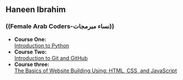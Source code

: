 ## Haneen Ibrahim
### ((Female Arab Coders-نساء مبرمجات))
* __Course One:__    
[Introduction to Python](https://www.udemy.com/course/introduction-to-python)
* __Course Two:__   
[Introduction to Git and GitHub](https://www.udemy.com/course/introduction-to-git-and-github)
* __Course three:__    
[The Basics of Website Building Using: HTML, CSS ,and JavaScript](https://www.udemy.com/course/html-css-javascript-arabic)
